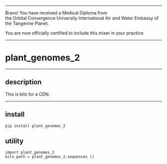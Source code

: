 




******

Bravo!  You have received a Medical Diploma from   
the Orbital Convergence University International Air and Water Embassy of the Tangerine Planet.  

You are now officially certified to include this mixer in your practice.

******


# plant_genomes_2

---

## description
This is bits for a CDN.		
		
---		
		
## install
```
pip install plant_genomes_2
```

## utility
```
import plant_genomes_2
bits_path = plant_genomes_2.sequences ()
```